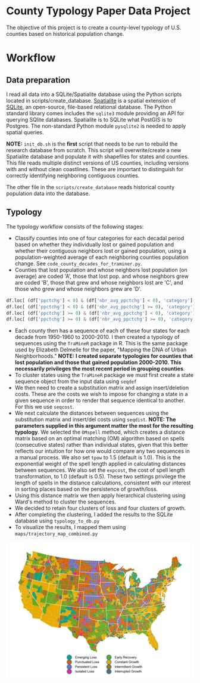 # County Typology Paper Data Project

The objective of this project is to create a county-level typology of U.S. counties based on historical population change. 

# Workflow

## Data preparation

I read all data into a SQLite/Spatialite database using the Python scripts located in scripts/create_database. [Spatialite](http://www.gaia-gis.it/gaia-sins/) is a spatial extension of [SQLite](https://sqlite.org/index.html), an open-source, file-based relational database. The Python standard library comes includes the `sqlite3` module providing an API for querying SQlite databases. Spatialite is to SQLite what PostGIS is to Postgres. The non-standard Python module `pysqlite2` is needed to apply spatial queries.

__NOTE:__ `init_db.sh` is the **first** script that needs to be run to rebuild the research database from scratch. This script will overwrite/create a new Spatialite database and populate it with shapefiles for states and counties. This file reads multiple distinct versions of US counties, including versions with and without clean coastlines. These are important to distinguish for correctly identifying neighboring contiguous counties.

The other file in the `scripts/create_database` reads historical county population data into the database.

## Typology

The typology workflow consists of the following stages:

* Classify counties into one of four categories for each decadal period based on whether they individually lost or gained population and whether their contiguous neighbors lost or gained population, using a population-weighted average of each neighboring counties population change. See `code_county_decades_for_traminer.py`.
* Counties that lost population and whose neighbors lost population (on average) are coded 'A', those that lost pop. and whose neighbors grew are coded 'B', those that grew and whose neighbors lost are 'C', and those who grew and whose neighbors grew are 'D'.

```python
df.loc[ (df['ppctchg'] < 0) & (df['nbr_avg_ppctchg'] < 0), 'category'] = 'A'
df.loc[ (df['ppctchg'] < 0) & (df['nbr_avg_ppctchg'] >= 0), 'category'] = 'B'
df.loc[ (df['ppctchg'] >= 0) & (df['nbr_avg_ppctchg'] < 0), 'category'] = 'C'
df.loc[ (df['ppctchg'] >= 0) & (df['nbr_avg_ppctchg'] >= 0), 'category'] = 'D'
```   

* Each county then has a sequence of each of these four states for each decade from 1950-1960 to 2000-2010. I then created a typology of sequences using the `TraMineR` package in R. This is the same package used by Elizabeth Delmelle for the paper, "Mapping the DNA of Urban Neighborhoods." __NOTE: I created separate typologies for counties that lost population and those that gained population 2000-2010. This necessarily privileges the most recent period in grouping counties__. 
* To cluster states using the `TraMineR` package we must first create a state sequence object from the input data using `seqdef`
* We then need to create a substitution matrix and assign insert/deletion costs. These are the costs we wish to impose for changing a state in a given sequence in order to render that sequence identical to another. For this we use `seqcost`.
* We next calculate the distances between sequences using the substitution matrix and insert/del costs using `seqdist`. __NOTE: The parameters supplied in this argument matter the most for the resulting typology__. We selected the `OMspell` method, which creates a distance matrix based on an optimal matching (OM) algorithm based on spells (consecutive states) rather than individual states, given that this better reflects our intuition for how one would compare any two sequences in a manual process. We also set `tpow` to 1.5 (default is 1.0). This is the exponential weight of the spell length applied in calculating distances between sequences. We also set the `expcost`, the cost of spell length transformation, to 1.0 (default is 0.5). These two settings privilege the length of spells in the distance calculations, consistent with our interest in sorting places based on the persistence of growth/loss. 
* Using this distance matrix we then apply hierarchical clustering using Ward's method to cluster the sequences.
* We decided to retain four clusters of loss and four clusters of growth.
* After completing the clustering, I added the results to the SQLite database using `typology_to_db.py`
* To visualize the results, I mapped them using `maps/trajectory_map_combined.py`

![Figure 1-1](maps/trajectory_map_combined.png "Figure 1-1")